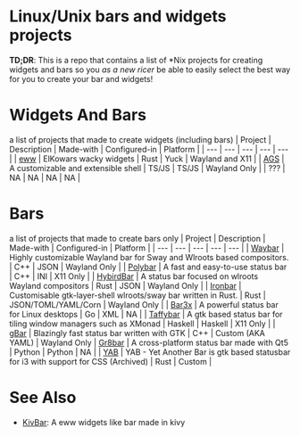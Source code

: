 # Linux/Unix bars and widgets projects
**TD;DR**: This is a repo that contains a list of *Nix projects for creating widgets and bars so you _as a new ricer_ be able to easily select the best way for you to create your bar and widgets!
# Widgets And Bars
a list of projects that made to create widgets (including bars)
| Project | Description | Made-with | Configured-in | Platform |
| --- | --- | --- | --- | --- |
| [eww](https://github.com/elkowar/eww) | ElKowars wacky widgets | Rust | Yuck | Wayland and X11 |
| [AGS](https://github.com/Aylur/ags) | A customizable and extensible shell | TS/JS | TS/JS | Wayland Only |
| ??? | NA | NA | NA | NA |

# Bars
a list of projects that made to create bars only
| Project | Description | Made-with | Configured-in | Platform |
| --- | --- | --- | --- | --- |
| [Waybar](https://github.com/Alexays/Waybar) | Highly customizable Wayland bar for Sway and Wlroots based compositors. | C++ | JSON | Wayland Only |
| [Polybar](https://github.com/polybar/polybar) | A fast and easy-to-use status bar | C++ | INI | X11 Only |
| [HybirdBar](https://github.com/vars1ty/HybridBar) | A status bar focused on wlroots Wayland compositors | Rust | JSON | Wayland Only |
| [Ironbar](https://github.com/JakeStanger/ironbar) | Customisable gtk-layer-shell wlroots/sway bar written in Rust. | Rust | JSON/TOML/YAML/Corn | Wayland Only |
| [Bar3x](https://github.com/ShimmerGlass/bar3x) | A powerful status bar for Linux desktops | Go | XML | NA |
| [Taffybar](https://github.com/taffybar/taffybar) | A gtk based status bar for tiling window managers such as XMonad | Haskell | Haskell | X11 Only |
| [gBar](https://github.com/scorpion-26/gBar) | Blazingly fast status bar written with GTK | C++ | Custom (AKA YAML) | Wayland Only
| [Gr8bar](https://github.com/TSedlar/gr8bar) | A cross-platform status bar made with Qt5 | Python | Python | NA |
| [YAB](https://github.com/PolyMeilex/YetAnotherBar) | YAB - Yet Another Bar is gtk based statusbar for i3 with support for CSS (Archived) | Rust | Custom |

# See Also
- [KivBar](https://github.com/T-Dynamos/KivBar): A eww widgets like bar made in kivy
